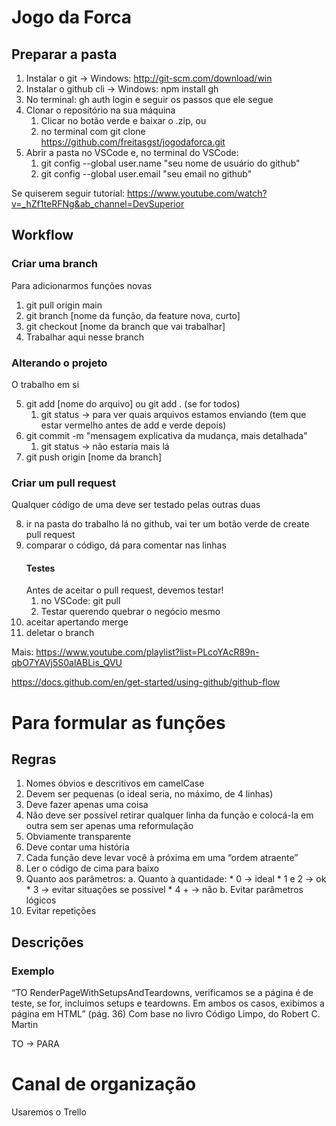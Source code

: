 # Jogo da Forca

## Preparar a pasta

1. Instalar o git -> Windows: http://git-scm.com/download/win
2. Instalar o github cli -> Windows: npm install gh
3. No terminal: gh auth login e seguir os passos que ele segue
3. Clonar o repositório na sua máquina
    1. Clicar no botão verde e baixar o .zip, ou 
    2. no terminal com git clone https://github.com/freitasgst/jogodaforca.git
3. Abrir a pasta no VSCode e, no terminal do VSCode:
    1. git config --global user.name "seu nome de usuário do github"
    2. git config --global user.email "seu email no github"

Se quiserem seguir tutorial: https://www.youtube.com/watch?v=_hZf1teRFNg&ab_channel=DevSuperior

## Workflow

### Criar uma branch
Para adicionarmos funções novas

1. git pull origin main
2. git branch [nome da função, da feature nova, curto]
3. git checkout [nome da branch que vai trabalhar]
4. Trabalhar aqui nesse branch

### Alterando o projeto
O trabalho em si

5. git add [nome do arquivo] ou git add . (se for todos) 
    1. git status -> para ver quais arquivos estamos enviando (tem que estar vermelho antes de add e verde depois)
6. git commit -m "mensagem explicativa da mudança, mais detalhada"
    1. git status -> não estaria mais lá
7. git push origin [nome da branch]

### Criar um pull request
Qualquer código de uma deve ser testado pelas outras duas

8. ir na pasta do trabalho lá no github, vai ter um botão verde de create pull request
9. comparar o código, dá para comentar nas linhas
    #### Testes
    Antes de aceitar o pull request, devemos testar!
    1. no VSCode: git pull
    2. Testar querendo quebrar o negócio mesmo
10. aceitar apertando merge
11. deletar o branch

Mais: 
https://www.youtube.com/playlist?list=PLcoYAcR89n-qbO7YAVj5S0alABLis_QVU

https://docs.github.com/en/get-started/using-github/github-flow

# Para formular as funções
## Regras
1. Nomes óbvios e descritivos em camelCase
2. Devem ser pequenas (o ideal seria, no máximo, de 4 linhas)
3. Deve fazer apenas uma coisa
4. Não deve ser possível retirar qualquer linha da função e colocá-la em outra sem ser apenas uma reformulação
5. Obviamente transparente
6. Deve contar uma história
7. Cada função deve levar você à próxima em uma “ordem atraente”
8. Ler o código de cima para baixo
9. Quanto aos parâmetros:
    a. Quanto à quantidade:
        * 0 → ideal
        * 1 e 2 → ok
        * 3 → evitar situações se possível
        * 4 + → não
    b. Evitar parâmetros lógicos
10. Evitar repetições

## Descrições
### Exemplo
“TO RenderPageWithSetupsAndTeardowns, verificamos se a página é de teste, se for, incluímos setups e teardowns. Em ambos os casos, exibimos a página em HTML” (pág. 36)
Com base no livro Código Limpo, do Robert C. Martin

TO → PARA

# Canal de organização
Usaremos o Trello
